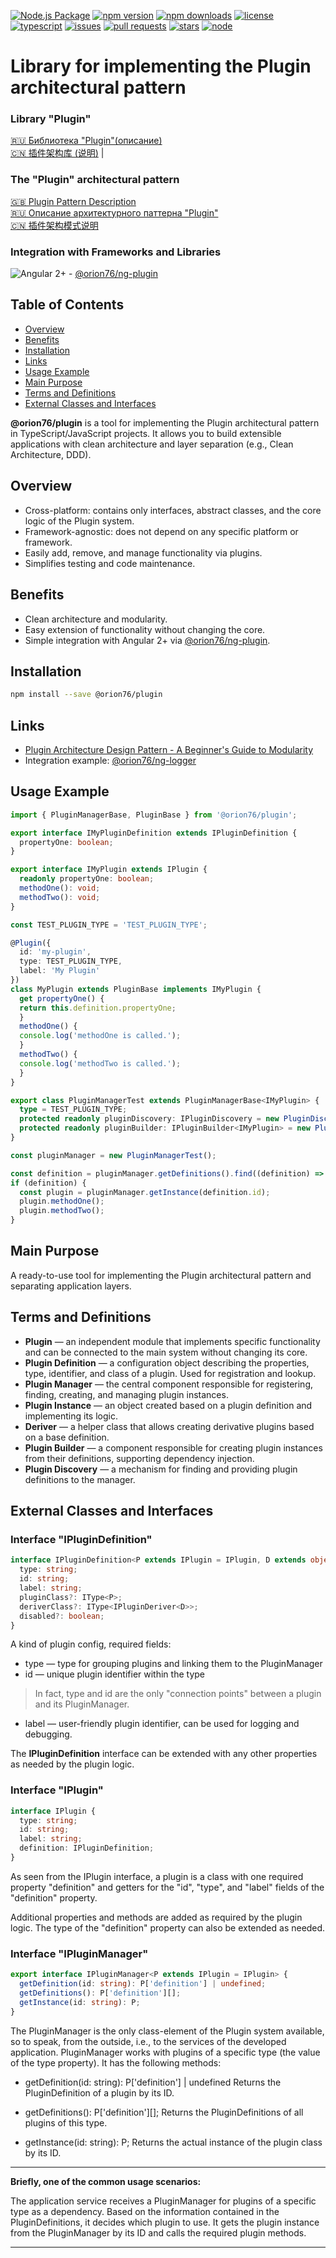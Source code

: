

[![Node.js Package](https://github.com/orion76/plugin/actions/workflows/npm-publish.yml/badge.svg?branch=master)](https://github.com/orion76/plugin/actions/workflows/npm-publish.yml)
[![npm version](https://img.shields.io/npm/v/@orion76/plugin)](https://www.npmjs.com/package/@orion76/plugin)
[![npm downloads](https://img.shields.io/npm/dm/@orion76/plugin)](https://www.npmjs.com/package/@orion76/plugin)
[![license](https://img.shields.io/github/license/orion76/plugin)](./LICENSE)
[![typescript](https://img.shields.io/badge/TypeScript-Ready-blue?logo=typescript)](https://www.typescriptlang.org/)
[![issues](https://img.shields.io/github/issues/orion76/plugin)](https://github.com/orion76/plugin/issues)
[![pull requests](https://img.shields.io/github/issues-pr/orion76/plugin)](https://github.com/orion76/plugin/pulls)
[![stars](https://img.shields.io/github/stars/orion76/plugin?style=social)](https://github.com/orion76/plugin/stargazers)
[![node](https://img.shields.io/node/v/@orion76/plugin)](https://nodejs.org/)


# Library for implementing the Plugin architectural pattern

### Library "Plugin"   
[🇷🇺 Библиотека "Plugin"(описание)](./docs/ru/README.md)   
[🇨🇳 插件架构库 (说明)](./docs/cn/README.md) | 

### The "Plugin" architectural pattern 
[🇬🇧 Plugin Pattern Description](./docs/en/plugin.md)   
[🇷🇺 Описание архитектурного паттерна "Plugin"](./docs/ru/plugin.md)   
[🇨🇳 插件架构模式说明](./docs/cn/plugin.md)   


### Integration with Frameworks and Libraries
![Angular 2+](https://img.shields.io/badge/Angular-6f42c1?logo=angular&logoColor=white&labelColor=9b59b6&style=flat-square) -  [@orion76/ng-plugin](https://github.com/orion76/ng-plugin)


## Table of Contents   
- [Overview](#overview)
- [Benefits](#benefits)
- [Installation](#installation)
- [Links](#links)
- [Usage Example](#usage-example)
- [Main Purpose](#main-purpose)
- [Terms and Definitions](#terms-and-definitions)
- [External Classes and Interfaces](#external-classes-and-interfaces)



**@orion76/plugin** is a tool for implementing the Plugin architectural pattern in TypeScript/JavaScript projects. It allows you to build extensible applications with clean architecture and layer separation (e.g., Clean Architecture, DDD).



## Overview
- Cross-platform: contains only interfaces, abstract classes, and the core logic of the Plugin system.
- Framework-agnostic: does not depend on any specific platform or framework.
- Easily add, remove, and manage functionality via plugins.
- Simplifies testing and code maintenance.

## Benefits
- Clean architecture and modularity.
- Easy extension of functionality without changing the core.
- Simple integration with Angular 2+ via [@orion76/ng-plugin](https://github.com/orion76/ng-plugin).

## Installation
```bash
npm install --save @orion76/plugin
```

## Links
- [Plugin Architecture Design Pattern - A Beginner's Guide to Modularity](https://www.devleader.ca/2023/09/07/plugin-architecture-design-pattern-a-beginners-guide-to-modularity)
- Integration example: [@orion76/ng-logger](https://github.com/orion76/ng-logger)

## Usage Example
```typescript
import { PluginManagerBase, PluginBase } from '@orion76/plugin';

export interface IMyPluginDefinition extends IPluginDefinition {
  propertyOne: boolean;
}

export interface IMyPlugin extends IPlugin {
  readonly propertyOne: boolean;
  methodOne(): void;
  methodTwo(): void;
}

const TEST_PLUGIN_TYPE = 'TEST_PLUGIN_TYPE';

@Plugin({
  id: 'my-plugin',
  type: TEST_PLUGIN_TYPE,
  label: 'My Plugin'
})
class MyPlugin extends PluginBase implements IMyPlugin {
  get propertyOne() {
  return this.definition.propertyOne;
  }
  methodOne() {
  console.log('methodOne is called.');
  }
  methodTwo() {
  console.log('methodTwo is called.');
  }
}

export class PluginManagerTest extends PluginManagerBase<IMyPlugin> {
  type = TEST_PLUGIN_TYPE;
  protected readonly pluginDiscovery: IPluginDiscovery = new PluginDiscoveryTest();
  protected readonly pluginBuilder: IPluginBuilder<IMyPlugin> = new PluginBuilderTest();
}

const pluginManager = new PluginManagerTest();

const definition = pluginManager.getDefinitions().find((definition) => definition.propertyOne === true);
if (definition) {
  const plugin = pluginManager.getInstance(definition.id);
  plugin.methodOne();
  plugin.methodTwo();
}
```

## Main Purpose
A ready-to-use tool for implementing the Plugin architectural pattern and separating application layers.

## Terms and Definitions
- **Plugin** — an independent module that implements specific functionality and can be connected to the main system without changing its core.
- **Plugin Definition** — a configuration object describing the properties, type, identifier, and class of a plugin. Used for registration and lookup.
- **Plugin Manager** — the central component responsible for registering, finding, creating, and managing plugin instances.
- **Plugin Instance** — an object created based on a plugin definition and implementing its logic.
- **Deriver** — a helper class that allows creating derivative plugins based on a base definition.
- **Plugin Builder** — a component responsible for creating plugin instances from their definitions, supporting dependency injection.
- **Plugin Discovery** — a mechanism for finding and providing plugin definitions to the manager.


## External Classes and Interfaces

### Interface "IPluginDefinition"
```typescript
interface IPluginDefinition<P extends IPlugin = IPlugin, D extends object = object> {
  type: string;
  id: string;
  label: string;
  pluginClass?: IType<P>;
  deriverClass?: IType<IPluginDeriver<D>>;
  disabled?: boolean;
}
```
A kind of plugin config, required fields:
* type — type for grouping plugins and linking them to the PluginManager
* id — unique plugin identifier within the type

> In fact, type and id are the only "connection points" between a plugin and its PluginManager.

* label — user-friendly plugin identifier, can be used for logging and debugging.

The **IPluginDefinition** interface can be extended with any other properties as needed by the plugin logic.

### Interface "IPlugin"
```typescript
interface IPlugin {
  type: string;
  id: string;
  label: string;
  definition: IPluginDefinition;
}
```

As seen from the IPlugin interface, a plugin is a class with one required property "definition" and getters for the "id", "type", and "label" fields of the "definition" property.

Additional properties and methods are added as required by the plugin logic.
The type of the "definition" property can also be extended as needed.

### Interface "IPluginManager"
```typescript
export interface IPluginManager<P extends IPlugin = IPlugin> {
  getDefinition(id: string): P['definition'] | undefined;
  getDefinitions(): P['definition'][];
  getInstance(id: string): P;
}
```
The PluginManager is the only class-element of the Plugin system available, so to speak, from the outside, i.e., to the services of the developed application.
PluginManager works with plugins of a specific type (the value of the type property).
It has the following methods:

*  getDefinition(id: string): P['definition'] | undefined
Returns the PluginDefinition of a plugin by its ID.

* getDefinitions(): P['definition'][];
Returns the PluginDefinitions of all plugins of this type.

* getInstance(id: string): P;
Returns the actual instance of the plugin class by its ID.

---
**Briefly, one of the common usage scenarios:**

The application service receives a PluginManager for plugins of a specific type as a dependency.
Based on the information contained in the PluginDefinitions, it decides which plugin to use.
It gets the plugin instance from the PluginManager by its ID and calls the required plugin methods.

---